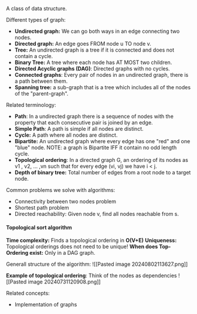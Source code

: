 A class of data structure.

Different types of graph:
- **Undirected graph:** We can go both ways in an edge connecting two nodes. 
- **Directed graph:** An edge goes FROM node u TO node v. 
- **Tree:** An undirected graph is a tree if it is connected and does not contain a cycle. 
- **Binary Tree:** A tree where each node has AT MOST two children. 
- **Directed Acyclic graphs (DAG)**: Directed graphs with no cycles. 
- **Connected graphs**: Every pair of nodes in an undirected graph, there is a path between them. 
- **Spanning tree:** a sub-graph that is a tree which includes all of the nodes of the "parent-graph". 

Related terminology:
- **Path**: In a undirected graph there is a sequence of nodes with the property that each consecutive pair is joined by an edge.
- **Simple Path**: A path is simple if all nodes are distinct. 
- **Cycle:** A path where all nodes are distinct. 
- **Bipartite:** An undirected graph where every edge has one "red" and one "blue" node. NOTE: a graph is Bipartite  IFF it contain no odd length cycle.
- **Topological ordering**: In a directed graph G, an ordering of its nodes as v1 , v2, ... ,vn such that for every edge (vi, vj) we have i < j. 
- **Depth of binary tree:** Total number of edges from a root node to a target node. 

Common problems we solve with algorithms:
- Connectivity between two nodes problem
- Shortest path problem
- Directed reachability: Given node v, find all nodes reachable from s. 



#### Topological sort algorithm 
**Time complexity:** Finds a topological ordering in **O(V+E)**
**Uniqueness:** Topological orderings does not need to be unique! 
**When does Top-Ordering exist:** Only in a DAG graph.

Generall structure of the algorithm:
![[Pasted image 20240802113627.png]]




**Example of topological ordering**: Think of the nodes as dependencies
![[Pasted image 20240731120908.png]]



Related concepts:

- Implementation of graphs 

